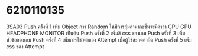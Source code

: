 # 6210110135
3SA03
Push ครั้งที่ 1 เพิ่ม Object การ Random  ให้มีการสุ่มคำมากขชึ้นจะมีคำว่า CPU GPU HEADPHONE MONITOR เป็นต้น
Push ครั้งที่ 2 เพิ่มสี css ของเกม
Push ครั้งที่ 3 เพิ่มหัวข้อของเกม 
Push ครั้งที่ 4 เพิ่มการโชว์ค่าของ Attempt เมื่อผู้ใช้สะกดคำผิด
Push ครั้งที่ 5 เพิ่ม css ของ Attempt 

